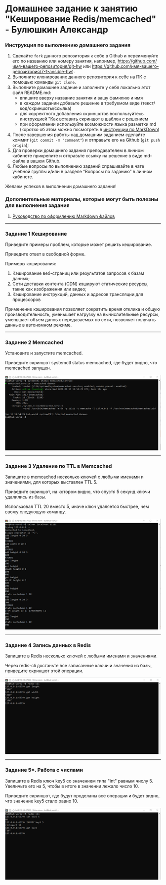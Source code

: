 # Домашнее задание к занятию "Кеширование Redis/memcached" - Булюшкин Александр


### Инструкция по выполнению домашнего задания

   1. Сделайте `fork` данного репозитория к себе в Github и переименуйте его по названию или номеру занятия, например, https://github.com/имя-вашего-репозитория/git-hw или  https://github.com/имя-вашего-репозитория/7-1-ansible-hw).
   2. Выполните клонирование данного репозитория к себе на ПК с помощью команды `git clone`.
   3. Выполните домашнее задание и заполните у себя локально этот файл README.md:
      - впишите вверху название занятия и вашу фамилию и имя
      - в каждом задании добавьте решение в требуемом виде (текст/код/скриншоты/ссылка)
      - для корректного добавления скриншотов воспользуйтесь [инструкцией "Как вставить скриншот в шаблон с решением](https://github.com/netology-code/sys-pattern-homework/blob/main/screen-instruction.md)
      - при оформлении используйте возможности языка разметки md (коротко об этом можно посмотреть в [инструкции  по MarkDown](https://github.com/netology-code/sys-pattern-homework/blob/main/md-instruction.md))
   4. После завершения работы над домашним заданием сделайте коммит (`git commit -m "comment"`) и отправьте его на Github (`git push origin`);
   5. Для проверки домашнего задания преподавателем в личном кабинете прикрепите и отправьте ссылку на решение в виде md-файла в вашем Github.
   6. Любые вопросы по выполнению заданий спрашивайте в чате учебной группы и/или в разделе “Вопросы по заданию” в личном кабинете.
   
Желаем успехов в выполнении домашнего задания!
   
### Дополнительные материалы, которые могут быть полезны для выполнения задания

1. [Руководство по оформлению Markdown файлов](https://gist.github.com/Jekins/2bf2d0638163f1294637#Code)

---

### Задание 1 Кеширование

Приведите примеры проблем, которые может решить кеширование.

Приведите ответ в свободной форме.

Примеры кэширования:
1. Кэширование веб-страниц или результатов запросов к базам данных;
2. Сети доставки контента (CDN) кэшируют статические ресурсы, такие как изображения или видео;
3. Кэширование инструкций, данных и адресов трансляции для процессоров

Применение кэширования позволяет сократить время отклика и общую производительность, уменьшает нагрузку на вычислительные ресурсы, уменьшает объем данных передаваемых по сети, позволяет получать данные в автономном режиме.


---

### Задание 2 Memcached

Установите и запустите memcached.

Приведите скриншот systemctl status memcached, где будет видно, что memcached запущен.



![Memcached 2](https://github.com/bulrza/11-02/blob/main/img/memcached_02.png)


---

### Задание 3 Удаление по TTL в Memcached

Запишите в memcached несколько ключей с любыми именами и значениями, для которых выставлен TTL 5.

Приведите скриншот, на котором видно, что спустя 5 секунд ключи удалились из базы.



Использовал TTL 20 вместо 5, иначе ключ удаляется быстрее, чем ввожу следующую команду.

![Memcached 3](https://github.com/bulrza/11-02/blob/main/img/memcached_03.png)

---

### Задание 4 Запись данных в Redis

Запишите в Redis несколько ключей с любыми именами и значениями.

Через redis-cli достаньте все записанные ключи и значения из базы, приведите скриншот этой операции.




![Redis 4](https://github.com/bulrza/11-02/blob/main/img/redis_04.png)

---

### Задание 5*. Работа с числами

Запишите в Redis ключ key5 со значением типа "int" равным числу 5. Увеличьте его на 5, чтобы в итоге в значении лежало число 10.

Приведите скриншот, где будут проделаны все операции и будет видно, что значение key5 стало равно 10.

![Redis 5](https://github.com/bulrza/11-02/blob/main/img/redis_05.png)
